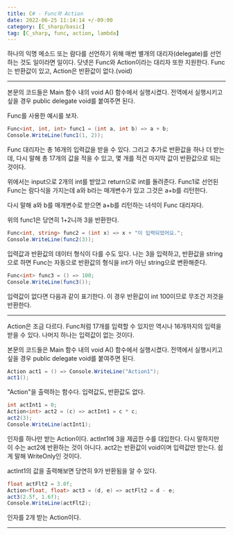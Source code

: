 ```yaml
---
title: C# - Func와 Action
date: 2022-06-25 11:14:14 +/-09:00
category: [C_sharp/basic]
tag: [C_sharp, func, action, lambda]
---
```


하나의 익명 메소드 또는 람다를 선언하기 위해 매번 별개의 대리자(delegate)를 선언하는 것도 일이라면 일이다. 닷넷은 Func와 Action이라는 대리자 또한 지원한다. Func는 반환값이 있고, Action은 반환값이 없다.(void)

---

본문의 코드들은 Main 함수 내의  void A() 함수에서 실행시켰다. 전역에서 실행시키고 싶을 경우 public delegate void를 붙여주면 된다.

Func를 사용한 예시를 보자.

```csharp
Func<int, int, int> func1 = (int a, int b) => a + b;
Console.WriteLine(func1(1, 2));
```

Func 대리자는 총 16개의 입력값을 받을 수 있다. 그리고 추가로 반환값을 하나 더 받는데, 다시 말해 총 17개의 값을 적을 수 있고, 몇 개를 적건 마지막 값이 반환값으로 되는 것이다.

위에서는 input으로 2개의 int를 받았고 return으로 int를 돌려준다. Func1로 선언된 Func는 람다식을 가지는데 a와 b라는 매개변수가 있고 그것은 a+b를 리턴한다.

다시 말해 a와 b를 매개변수로 받으면 a+b를 리턴하는 녀석이 Func 대리자다.

위의 func1은 당연히 1+2니까 3을 반환한다.

```csharp
Func<int, string> func2 = (int x) => x + "이 입력되었어요.";
Console.WriteLine(func2(3));
```

입력값과 반환값의 데이터 형식이 다를 수도 있다. 나는 3을 입력하고, 반환값을 string으로 하면 Func는 자동으로 반환값의 형식을 int가 아닌 string으로 변환해준다.

```csharp
Func<int> func3 = () => 100;
Console.WriteLine(func3());
```

입력값이 없다면 다음과 같이 표기한다. 이 경우 반환값이 int 100이므로 무조건 저것을 반환한다.

---

Action은 조금 다르다. Func처럼 17개를 입력할 수 있지만 역시나 16개까지의 입력을 받을 수 있다. 나머지 하나는 입력값이 없는 것이다. 

본문의 코드들은 Main 함수 내의 void A() 함수에서 실행시켰다. 전역에서 실행시키고 싶을 경우 public delegate void를 붙여주면 된다.
```csharp
Action act1 = () => Console.WriteLine("Action1");
act1();
```

"Action"을 출력하는 함수다. 입력값도, 반환값도 없다.

```csharp
int actInt1 = 0;
Action<int> act2 = (c) => actInt1 = c * c;
act2(3);
Console.WriteLine(actInt1);
```

인자를 하나만 받는 Action이다. actInt1에 3을 제곱한 수를 대입한다. 다시 말하지만 이 수는 act2에 반환하는 것이 아니다. act2는 반환값이 void이며 입력값만 받는다. 쉽게 말해 WriteOnly인 것이다.

actInt1의 값을 출력해보면 당연히 9가 반환됨을 알 수 있다.

```csharp
float actFlt2 = 3.0f;
Action<float, float> act3 = (d, e) => actFlt2 = d - e;
act3(2.5f, 1.6f);
Console.WriteLine(actFlt2);
```
인자를 2개 받는 Action이다.

---